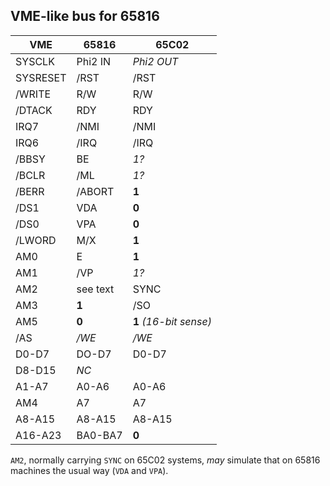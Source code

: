 ## VME-like bus for 65816

VME | 65816 | 65C02
--- | ----- | -----
SYSCLK | Phi2 IN | *Phi2 OUT*
SYSRESET | /RST | /RST
/WRITE | R/W | R/W
/DTACK | RDY | RDY
IRQ7 | /NMI | /NMI
IRQ6 | /IRQ | /IRQ
/BBSY | BE | *1?*
/BCLR | /ML | *1?*
/BERR | /ABORT | **1**
/DS1 | VDA | **0**
/DS0 | VPA | **0**
/LWORD | M/X | **1**
AM0 | E | **1**
AM1 | /VP | *1?*
AM2 | see text | SYNC
AM3 | **1** | /SO
AM5 | **0** | **1** *(16-bit sense)*
/AS | */WE* | */WE*
D0-D7 | DO-D7 | D0-D7
D8-D15 | *NC*
A1-A7 | A0-A6 | A0-A6
AM4 | A7 | A7
A8-A15 | A8-A15 | A8-A15
A16-A23 | BA0-BA7 | **0**

`AM2`, normally carrying `SYNC` on 65C02 systems, *may* simulate that on 65816 machines
the usual way (`VDA` and `VPA`).
